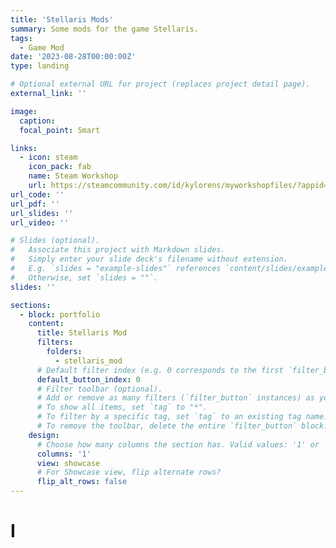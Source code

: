 ```yaml
---
title: 'Stellaris Mods'
summary: Some mods for the game Stellaris.
tags:
  - Game Mod
date: '2023-08-28T00:00:00Z'
type: landing

# Optional external URL for project (replaces project detail page).
external_link: ''

image:
  caption: 
  focal_point: Smart

links:
  - icon: steam
    icon_pack: fab
    name: Steam Workshop
    url: https://steamcommunity.com/id/kylorens/myworkshopfiles/?appid=281990
url_code: ''
url_pdf: ''
url_slides: ''
url_video: ''

# Slides (optional).
#   Associate this project with Markdown slides.
#   Simply enter your slide deck's filename without extension.
#   E.g. `slides = "example-slides"` references `content/slides/example-slides.md`.
#   Otherwise, set `slides = ""`.
slides: ''

sections:
  - block: portfolio
    content:
      title: Stellaris Mod
      filters:
        folders:
          - stellaris_mod
      # Default filter index (e.g. 0 corresponds to the first `filter_button` instance below).
      default_button_index: 0
      # Filter toolbar (optional).
      # Add or remove as many filters (`filter_button` instances) as you like.
      # To show all items, set `tag` to "*".
      # To filter by a specific tag, set `tag` to an existing tag name.
      # To remove the toolbar, delete the entire `filter_button` block.
    design:
      # Choose how many columns the section has. Valid values: '1' or '2'.
      columns: '1'
      view: showcase
      # For Showcase view, flip alternate rows?
      flip_alt_rows: false
---
```


# I